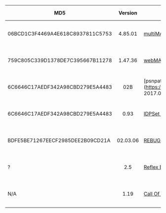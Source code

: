 | MD5                              | Version  | Description & link                                                  | Size    | Type           | Date added             |
| -------------------------------- | :------: | ------------------------------------------------------------------- | ------- | -------------- | ---------------------- |
| 06BCD1C3F4469A4E618C8937811C5753 | 4.85.01  | [multiMAN]()                                                        | 34.3 MB | PKG            | 2023-02-08 02:30:23 PM |
| 759C805C339D1378DE7C395667B11278 | 1.47.36  | [webMAN MOD](https://archive.akali.best/files/webMAN_MOD_1.47.36_Installer.pkg)                                                      | 13 MB   | PKG            | 2023-02-08 02:30:23 PM |
| 6C6646C17AEDF342A98CBD279E5A4483 |   02B    | [psnpatch 2017.02B](https://archive.akali.best/files/psnpatch 2017.02B.pkg)                                               | 1.08 MB | PKG            | 2023-02-08 02:30:23 PM |
| 6C6646C17AEDF342A98CBD279E5A4483 |   0.93   | [IDPSet v0.93](https://archive.akali.best/files/IDPSet_v0.93.pkg)                                                    | 536 KB  | PKG            | 2023-02-08 02:30:23 PM |
| BDFE5BE71267EECF2985DEE2B09CD21A | 02.03.06 | [REBUG TOOLBOX](https://archive.akali.best/files/REBUG_TOOLBOX_02.03.06.MULTI.16.pkg)                                                   | 1.08 MB | PKG            | 2023-02-08 02:30:23 PM |
| ?                                |   2.5    | [Reflex Engine Crack 2.5]()                                         | ?       | SPRX **[DEX]** | 2023-02-08 02:30:23 PM |
| N/A                              |   1.19   | [Call Of Duty Black Ops II [BLES01717]](https://akali.best/p/30275) | 19.8 GB | GAME           | 2023-02-08 02:30:23 PM |

